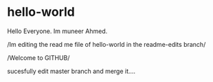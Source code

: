 # hello-world


Hello Everyone.
Im muneer Ahmed.


/Im editing the read me file of hello-world in the readme-edits branch/

/Welcome to GITHUB/

sucesfully edit master branch and merge it....
